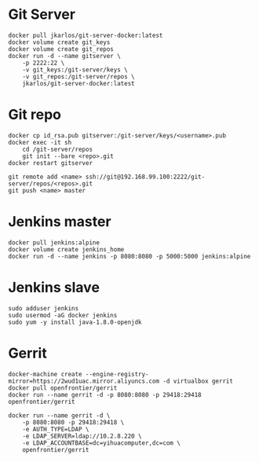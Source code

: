 # Git Server

    docker pull jkarlos/git-server-docker:latest
    docker volume create git_keys
    docker volume create git_repos
    docker run -d --name gitserver \
        -p 2222:22 \
        -v git_keys:/git-server/keys \
        -v git_repos:/git-server/repos \
        jkarlos/git-server-docker:latest

# Git repo

    docker cp id_rsa.pub gitserver:/git-server/keys/<username>.pub
    docker exec -it sh
        cd /git-server/repos
        git init --bare <repo>.git
    docker restart gitserver
    
    git remote add <name> ssh://git@192.168.99.100:2222/git-server/repos/<repos>.git
    git push <name> master

# Jenkins master

    docker pull jenkins:alpine
    docker volume create jenkins_home
    docker run -d --name jenkins -p 8080:8080 -p 5000:5000 jenkins:alpine

# Jenkins slave

    sudo adduser jenkins
    sudo usermod -aG docker jenkins
    sudo yum -y install java-1.8.0-openjdk
    
# Gerrit

    docker-machine create --engine-registry-mirror=https://2wud1uac.mirror.aliyuncs.com -d virtualbox gerrit
    docker pull openfrontier/gerrit
    docker run --name gerrit -d -p 8080:8080 -p 29418:29418 openfrontier/gerrit
    
    docker run --name gerrit -d \
        -p 8080:8080 -p 29418:29418 \
        -e AUTH_TYPE=LDAP \
        -e LDAP_SERVER=ldap://10.2.8.220 \
        -e LDAP_ACCOUNTBASE=dc=yihuacomputer,dc=com \
        openfrontier/gerrit
